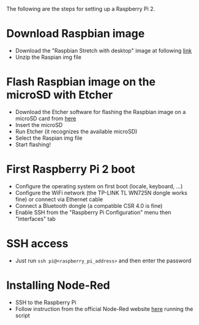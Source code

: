 The following are the steps for setting up a Raspberry Pi 2.

# Download Raspbian image

* Download the "Raspbian Stretch with desktop" image at following [link](https://www.raspberrypi.org/downloads/raspbian/)
* Unzip the Raspian img file

# Flash Raspbian image on the microSD with Etcher

* Download the Etcher software for flashing the Raspbian image on a microSD card from [here](https://www.balena.io/etcher/)
* Insert the microSD
* Run Etcher (it recognizes the available microSD)
* Select the Raspian img file
* Start flashing!

# First Raspberry Pi 2 boot

* Configure the operating system on first boot (locale, keyboard, ...)
* Configure the WiFi network (the TP-LINK TL WN725N dongle works fine) or connect via Ethernet cable
* Connect a Bluetooth dongle (a compatible CSR 4.0 is fine)
* Enable SSH from the "Raspberry Pi Configuration" menu then "Interfaces" tab

# SSH access

* Just run `ssh pi@<raspberry_pi_address>` and then enter the password

# Installing Node-Red

* SSH to the Raspberry Pi
* Follow instruction from the official Node-Red website [here](https://nodered.org/docs/hardware/raspberrypi) running the script